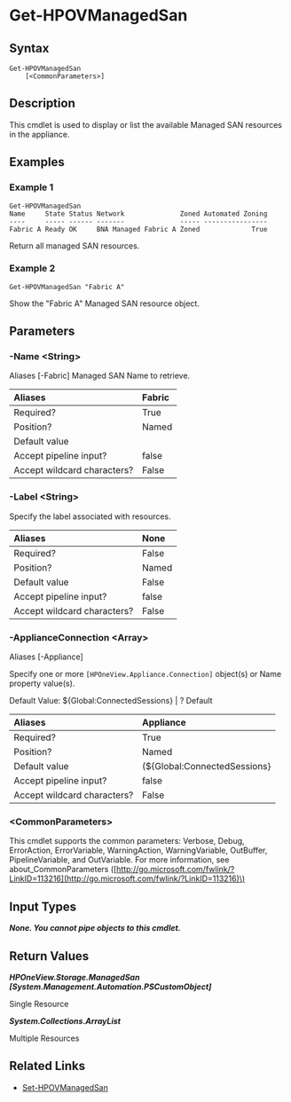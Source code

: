 ﻿---
description: 
---

# Get-HPOVManagedSan

## Syntax

```text
Get-HPOVManagedSan
    [<CommonParameters>]
```

## Description

This cmdlet is used to display or list the available Managed SAN resources in the appliance.
## Examples

###  Example 1 

```text
Get-HPOVManagedSan
Name     State Status Network              Zoned Automated Zoning
----     ----- ------ -------              ----- ----------------
Fabric A Ready OK     BNA Managed Fabric A Zoned             True

```

Return all managed SAN resources.

###  Example 2 

```text
Get-HPOVManagedSan "Fabric A"

```

Show the "Fabric A" Managed SAN resource object.

## Parameters

### -Name &lt;String&gt;

Aliases [-Fabric]
Managed SAN Name to retrieve.

| Aliases | Fabric |
| :--- | :--- |
| Required? | True |
| Position? | Named |
| Default value |  |
| Accept pipeline input? | false |
| Accept wildcard characters? | False |

### -Label &lt;String&gt;

Specify the label associated with resources.

| Aliases | None |
| :--- | :--- |
| Required? | False |
| Position? | Named |
| Default value | False |
| Accept pipeline input? | false |
| Accept wildcard characters? | False |

### -ApplianceConnection &lt;Array&gt;

Aliases [-Appliance]

Specify one or more `[HPOneView.Appliance.Connection]` object(s) or Name property value(s).

Default Value: ${Global:ConnectedSessions} | ? Default

| Aliases | Appliance |
| :--- | :--- |
| Required? | True |
| Position? | Named |
| Default value | (${Global:ConnectedSessions} | ? Default) |
| Accept pipeline input? | false |
| Accept wildcard characters? | False |

### &lt;CommonParameters&gt;

This cmdlet supports the common parameters: Verbose, Debug, ErrorAction, ErrorVariable, WarningAction, WarningVariable, OutBuffer, PipelineVariable, and OutVariable. For more information, see about\_CommonParameters \([http://go.microsoft.com/fwlink/?LinkID=113216](http://go.microsoft.com/fwlink/?LinkID=113216)\)

## Input Types

_**None.  You cannot pipe objects to this cmdlet.**_



## Return Values

_**HPOneView.Storage.ManagedSan [System.Management.Automation.PSCustomObject]**_

Single Resource


_**System.Collections.ArrayList**_

Multiple Resources


## Related Links

* [Set-HPOVManagedSan](set-hpovmanagedsan.md)

